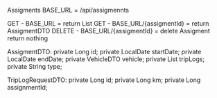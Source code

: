 Assigments
BASE_URL = /api/assigmennts

GET - BASE_URL = return List<AsssigmentDTO>
GET - BASE_URL/{assigmentId} = return AssigmentDTO
DELETE - BASE_URL/{assigmentId} = delete Assigment return nothing

AssigmentDTO:
    private Long id;
    private LocalDate startDate;
    private LocalDate endDate;
    private VehicleDTO vehicle;
    private List<TripLogRequestDTO> tripLogs;
    private String type;

TripLogRequestDTO:
    private Long id;
    private Long km;
    private Long assignmentId;